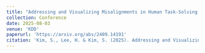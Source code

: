 ```yaml
---
title: "Addressing and Visualizing Misalignments in Human Task-Solving Trajectories"
collection: Conference
date: 2025-08-03
venue: 'KDD'
paperurl: 'https://arxiv.org/abs/2409.14191'
citation: 'Kim, S., Lee, H. & Kim, S. (2025). Addressing and Visualizing Misalignments in Human Task-Solving Trajectories. KDD. (**top conference**, **oral paper**, acceptance rate: 18.4%)'
---
```

